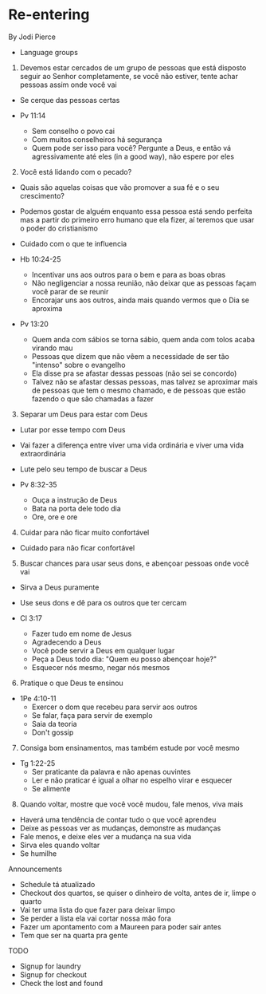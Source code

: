 # Re-entering

By Jodi Pierce

- Language groups

1. Devemos estar cercados de um grupo de pessoas que está disposto seguir ao
Senhor completamente, se você não estiver, tente achar pessoas assim onde você
vai
  - Se cerque das pessoas certas

- Pv 11:14
  - Sem conselho o povo cai
  - Com muitos conselheiros há segurança
  - Quem pode ser isso para você? Pergunte a Deus, e então vá agressivamente até
  eles (in a good way), não espere por eles

2. Você está lidando com o pecado?
  - Quais são aquelas coisas que vão promover a sua fé e o seu crescimento?
  - Podemos gostar de alguém enquanto essa pessoa está sendo perfeita mas a
  partir do primeiro erro humano que ela fizer, aí teremos que usar o poder do
  cristianismo
  - Cuidado com o que te influencia

- Hb 10:24-25
  - Incentivar uns aos outros para o bem e para as boas obras
  - Não negligenciar a nossa reunião, não deixar que as pessoas façam você parar
  de se reunir
  - Encorajar uns aos outros, ainda mais quando vermos que o Dia se aproxima
- Pv 13:20
  - Quem anda com sábios se torna sábio, quem anda com tolos acaba virando mau
  - Pessoas que dizem que não vêem a necessidade de ser tão "intenso" sobre o
  evangelho
  - Ela disse pra se afastar dessas pessoas (não sei se concordo)
  - Talvez não se afastar dessas pessoas, mas talvez se aproximar mais de
  pessoas que tem o mesmo chamado, e de pessoas que estão fazendo o que são
  chamadas a fazer

3. Separar um Deus para estar com Deus
  - Lutar por esse tempo com Deus
  - Vai fazer a diferença entre viver uma vida ordinária e viver uma vida
  extraordinária
  - Lute pelo seu tempo de buscar a Deus

- Pv 8:32-35
  - Ouça a instrução de Deus
  - Bata na porta dele todo dia
  - Ore, ore e ore

4. Cuidar para não ficar muito confortável
  - Cuidado para não ficar confortável

5. Buscar chances para usar seus dons, e abençoar pessoas onde você vai
  - Sirva a Deus puramente
  - Use seus dons e dê para os outros que ter cercam

- Cl 3:17
  - Fazer tudo em nome de Jesus
  - Agradecendo a Deus
  - Você pode servir a Deus em qualquer lugar
  - Peça a Deus todo dia: "Quem eu posso abençoar hoje?"
  - Esquecer nós mesmo, negar nós mesmos

6. Pratique o que Deus te ensinou

- 1Pe 4:10-11
  - Exercer o dom que recebeu para servir aos outros
  - Se falar, faça para servir de exemplo
  - Saia da teoria
  - Don't gossip

7. Consiga bom ensinamentos, mas também estude por você mesmo

- Tg 1:22-25
  - Ser praticante da palavra e não apenas ouvintes
  - Ler e não praticar é igual a olhar no espelho virar e esquecer
  - Se alimente

8. Quando voltar, mostre que você você mudou, fale menos, viva mais
  - Haverá uma tendência de contar tudo o que você aprendeu
  - Deixe as pessoas ver as mudanças, demonstre as mudanças
  - Fale menos, e deixe eles ver a mudança na sua vida
  - Sirva eles quando voltar
  - Se humilhe

Announcements

- Schedule tá atualizado
- Checkout dos quartos, se quiser o dinheiro de volta, antes de ir, limpe o
quarto
- Vai ter uma lista do que fazer para deixar limpo
- Se perder a lista ela vai cortar nossa mão fora
- Fazer um apontamento com a Maureen para poder sair antes
- Tem que ser na quarta pra gente

TODO

- Signup for laundry
- Signup for checkout
- Check the lost and found
